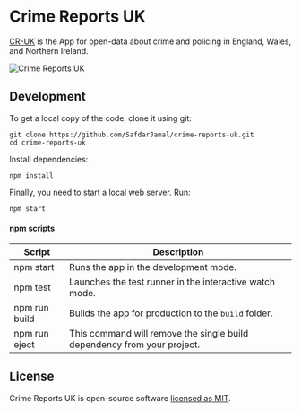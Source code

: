 # Crime Reports UK

[CR-UK](https://cr-uk.netlify.app) is the App for open-data about crime and policing in England, Wales, and Northern Ireland.

![Crime Reports UK](https://user-images.githubusercontent.com/48409548/89211076-b2593900-d5da-11ea-93ac-ec9d46984993.png)

## Development

To get a local copy of the code, clone it using git:

```
git clone https://github.com/SafdarJamal/crime-reports-uk.git
cd crime-reports-uk
```

Install dependencies:

```
npm install
```

Finally, you need to start a local web server. Run:

```
npm start
```

#### npm scripts

| Script        | Description                                                             |
| ------------- | ----------------------------------------------------------------------- |
| npm start     | Runs the app in the development mode.                                   |
| npm test      | Launches the test runner in the interactive watch mode.                 |
| npm run build | Builds the app for production to the `build` folder.                    |
| npm run eject | This command will remove the single build dependency from your project. |

## License

Crime Reports UK is open-source software [licensed as MIT](https://github.com/SafdarJamal/crime-reports-uk/blob/master/LICENSE).

